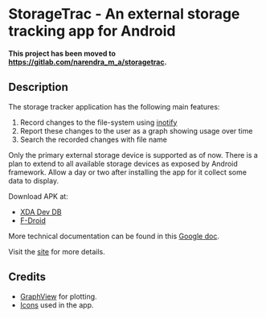 StorageTrac - An external storage tracking app for Android
=========================================================

**This project has been moved to https://gitlab.com/narendra_m_a/storagetrac.**

Description
-----------

The storage tracker application has the following main features:

1. Record changes to the file-system using [inotify](http://en.wikipedia.org/wiki/Inotify)
2. Report these changes to the user as a graph showing usage over time
3. Search the recorded changes with file name

Only the primary external storage device is supported as of now. There is a plan to extend to all
available storage devices as exposed by Android framework.
Allow a day or two after installing the app for it collect some data to display.

Download APK at:
* [XDA Dev DB](http://forum.xda-developers.com/android/apps-games/storagetrac-record-plot-changes-t2860608)
* [F-Droid](https://f-droid.org/repository/browse/?fdid=com.nma.util.sdcardtrac)

More technical documentation can be found in this [Google doc](https://docs.google.com/document/pub?id=1Q0nKqhSEhYnrWML8Vk1b0qgkhIejjRnSrjsRRN-oB40).

Visit the [site](http://nma83.github.io/SDCardTrac/) for more details.

Credits
-------
* [GraphView](https://github.com/jjoe64/GraphView) for plotting.
* [Icons](findicons.com) used in the app.
